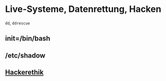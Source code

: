 # Live-Systeme, Datenrettung, Hacken

`dd`, `ddrescue`

## init=/bin/bash

## /etc/shadow

## [Hackerethik](https://www.ccc.de/de/hackerethik)
